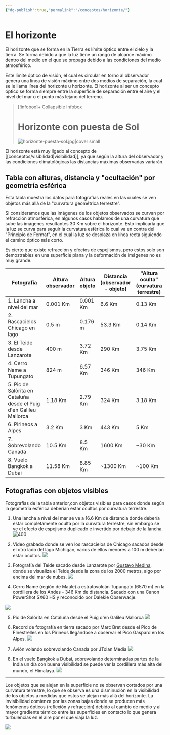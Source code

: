 ```yaml
---
{"dg-publish":true,"permalink":"/conceptos/horizonte/"}
---
```



# El horizonte

El horizonte que se forma en la Tierra es límite óptico entre el cielo y la tierra. Se forma debido a que la luz tiene un rango de alcance máximo dentro del medio en el que se propaga debido a las condiciones del medio atmosférico. 

Este límite óptico de visión, el cual es circular en torno al observador genera una línea de visión máximo entre dos medios de separación, la cual se le llama línea del horizonte u horizonte. El horizonte al ser un concepto óptico se forma siempre entre la superficie de separación entre el aire y el nivel del mar o el punto más lejano del terreno.

> [!infobox]+ Collapsible Infobox
> # Horizonte con puesta de Sol
> ![horizonte-puesta-sol.jpg|cover small](https://i.imgur.com/TEvoK23.jpg)

El horizonte está muy ligado al concepto de [[conceptos/visibilidad\|visibilidad]], ya que según la altura del observador y las condiciones climatológicas las distancias máximas observadas variarán.


## Tabla con alturas, distancia y "ocultación" por geometría esférica

Esta tabla muestra los datos para fotografías reales en las cuales se ven objetos más allá de la "curvatura geométrica terrestre".

Si consideramos que las imágenes de los objetos observados se curvan por refracción atmosférica, en algunos casos hablamos de una curvatura que sube las imágenes resultantes 30 Km sobre el horizonte. Esto implicaría que la luz se curva para seguir la curvatura esférica lo cual va en contra del "Principio de Fermat", en el cual la luz se desplaza en línea recta siguiendo el camino óptico más corto.

Es cierto que existe refracción y efectos de espejismos, pero estos solo son demostrables en una superficie plana y la deformación de imágenes no es muy grande.

| Fotografía                                                         | Altura observador | Altura objeto | Distancia (observador - objeto) | "Altura oculta" (curvatura terrestre) |
| ------------------------------------------------------------------ | ----------------- | ------------- | ------------------------------- | ------------------------------------- |
| 1. Lancha a nivel del mar                                          | 0.001 Km          | 0.001 Km      | 6.6 Km                          | 0.13 Km                               |
| 2. Rascacielos Chicago en lago                                     | 0.5 m             | 0.176 m       | 53.3 Km                         | 0.14 Km                               |
| 3. El Teide desde Lanzarote                                        | 400 m             | 3.72 Km       | 290 Km                          | 3.75 Km                               |
| 4. Cerro Name a Tupungato                                          | 824 m             | 6.57 Km       | 346 Km                          | 346 Km                                |
| 5. Pic de Salòrita en Cataluña desde el Puig d'en Galileu Mallorca | 1.18 Km           | 2.79 Km       | 324 Km                          | 3.18 Km                               |
| 6. Pirineos a Alpes                                                | 3.2 Km            | 3 Km          | 443 Km                          | 5 Km                                  |
| 7. Sobrevolando Canadá                                             | 10.5 Km           | 8.5 Km        | 1600 Km                         | ~30 Km                                |
| 8. Vuelo Bangkok a Dubai                                           | 11.58 Km          | 8.85 Km       | ~1300 Km                        | ~100 Km                               |

<!-- Mauna Kea límite 238 Km -->

## Fotografías con objetos visibles

Fotografías de la tabla anterior,con objetos visibles para casos donde según la geometría esférica deberían estar ocultos por curvatura terrestre.

1. Una lancha a nivel del mar se ve a 16.6 Km de distancia donde debería estar completamente oculta por la curvatura terrestre, sin embargo se ve el efecto de espejismo duplicado e invertido por debajo de la lancha.
![400](https://i.imgur.com/3QFFDpb.png)

2. Video grabado donde se ven los rascacielos de Chicago sacados desde el otro lado del lago Michigan, varios de ellos menores a 100 m deberían estar ocultos.
![](https://i.imgur.com/vbDEcSq.png)

3. Fotografía del Teide sacado desde Lanzarote por [Gustavo Medina](https://www.flickr.com/photos/121856779@N03/),  donde se visualiza el Teide desde la zona de los 2000 metros, algo por encima del mar de nubes.
![](https://i.imgur.com/KrUDLNJ.png)

4. Cerro Name (región de Maule) a estratovolcán Tupungato (6570 m) en la cordillera de los Andes - 346 Km de distancia. Sacado con una Canon PowerShot SX60 HS y reconocido por Dalekie Obserwacje.

![](https://www.latercera.com/resizer/itsUMcmq45ZCTH3nfPaYOL2Zl5g=/arc-anglerfish-arc2-prod-copesa/public/C4DYU5G5I5FAVHHDDBYE4QN554.jpg)

5. Pic de Salòrita en Cataluña desde el Puig d'en Galileu Mallorca
![](https://i.imgur.com/3M0RfWa.jpeg)


6. Record de fotografía en tierra sacado por Marc Bret desde el Pico de FInestrelles en los Pirineos llegándose a observar el Pico Gaspard en los Alpes.
![](https://i.imgur.com/KseVEwt.png)

6. Avión volando sobrevolando Canada por JTolan Media
![](https://i.imgur.com/kNLOSy4.png)

7. En el vuelo Bangkok a Dubai, sobrevolando determinadas partes de la India un día con buena visibilidad se puede ver la cordillera más alta del mundo, el Himalaya.
![](https://i.imgur.com/ZKHUMmU.png)

---

Los objetos que se alejan en la superficie no se observan cortados por una curvatura terrestre, lo que se observa es una disminución en la visibilidad de los objetos a medidas que estos se alejan más allá del horizonte. La invisibilidad comienza por las zonas bajas donde se producen más fenómenos ópticos (reflexión y refracción) debido al cambio de medio y al mayor gradiente térmico entre las superficies en contacto lo que genera turbulencias en el aire por el que viaja la luz. 

![](https://i.imgur.com/sQxrzzi.png)
